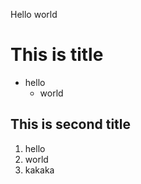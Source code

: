 Hello world
# This is title
- hello
  - world


## This is second title
1. hello
1. world
1. kakaka
